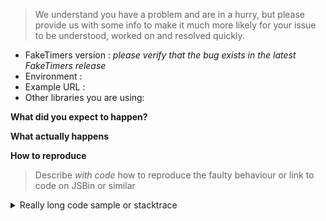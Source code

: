 <!--
Are you wondering how to do something with FakeTimers, or something else that is purely
usage related? Please post it to StackOverflow using the `sinon` and `lolex` labels.
This makes it possible for the bigger community to help answer your questions.

The issue tracker is solely meant for posting bugs, feature requests and non-usage related issues.
-->

> We understand you have a problem and are in a hurry, but please provide us with some info to make it much more likely for your issue to be understood, worked on and resolved quickly.

- FakeTimers version : _please verify that the bug exists in the latest FakeTimers release_
- Environment : <!-- Browser, OS, ... -->
- Example URL : <!-- If you have one, such as a jsbin -->
- Other libraries you are using:

**What did you expect to happen?**

**What actually happens**

**How to reproduce**

> Describe _with code_ how to reproduce the faulty behaviour
> or link to code on JSBin or similar

<!-- Delete the section below if it is irrelevant to your issue -->
<details>
    <summary>Really long code sample or stacktrace</summary>

    If you need to provide a dump of a stack trace or
    other lengthy material, such as 80 lines of example code,
    please stuff it in a `<details>` tag such as this
    to make the issue more readable. Thanks.

</details>

